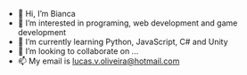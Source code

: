 - 👋 Hi, I’m Bianca
- 👀 I’m interested in programing, web development and game development
- 🌱 I’m currently learning Python, JavaScript, C# and Unity
- 💞️ I’m looking to collaborate on ...
- 📫 My email is lucas.v.oliveira@hotmail.com

<!---
Discord-g/Discord-g is a ✨ special ✨ repository because its `README.md` (this file) appears on your GitHub profile.
You can click the Preview link to take a look at your changes.
--->
